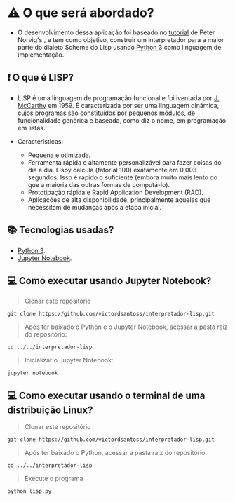 # :warning: O que será abordado?
* O desenvolvimento dessa aplicação foi baseado no [tutorial](https://norvig.com/lispy.html) de Peter Norvig's , e tem como objetivo, construir um interpretador para a maior parte do dialeto Scheme do Lisp usando [Python 3](https://www.python.org/) como linguagem de implementação.

## :exclamation: O que é LISP? 
* LISP é uma linguagem de programação funcional e foi iventada por [J. McCarthy](https://en.wikipedia.org/wiki/John_McCarthy_(computer_scientist)) em 1959.
É caracterizada por ser uma linguagem dinâmica, cujos programas são constituídos por pequenos módulos, de funcionalidade genérica e baseada, como diz o nome, em programação em listas.

* Características: 
    * Pequena e otimizada. 
    * Ferramenta rápida e altamente personalizável para fazer coisas do dia a dia. Lispy calcula (fatorial 100) exatamente em 0,003 segundos. Isso é rápido o suficiente (embora muito mais lento do que a maioria das outras formas de computá-lo).
    * Prototipação rápida e Rapid Application Development (RAD).
    * Aplicações de alta disponibilidade, principalmente aquelas que necessitam de mudanças após a etapa inicial.


## :books: Tecnologias usadas?
   * [Python 3](https://www.python.org/).
   * [Jupyter Notebook](https://jupyter.org/).

## :computer: Como executar usando Jupyter Notebook?
> Clonar este repositório
     
    git clone https://github.com/victordsantoss/interpretador-lisp.git
> Após ter baixado o Python e o Jupyter Notebook, acessar a pasta raiz do repositório:

    cd ../../interpretador-lisp
> Inicializar o Jupyter Notebook: 
    
    jupyter notebook 

## :computer: Como executar usando o terminal de uma distribuição Linux?
> Clonar este repositório
     
    git clone https://github.com/victordsantoss/interpretador-lisp.git
> Após ter baixado o Python, acessar a pasta raiz do repositório:

    cd ../../interpretador-lisp
> Execute o programa 
    
    python lisp.py  
 

